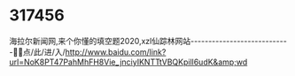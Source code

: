 # 317456
海拉尔新闻网,来个你懂的填空题2020,xzl仙踪林网站----------------------------🚵🚵点/此/进/入/http://www.baidu.com/link?url=NoK8PT47PahMhFH8Vie_jnciyIKNTTtVBQKpill6udK&amp;wd
